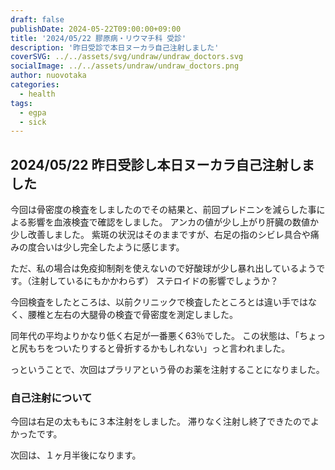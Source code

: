 ```yaml
---
draft: false
publishDate: 2024-05-22T09:00:00+09:00
title: '2024/05/22 膠原病・リウマチ科 受診'
description: '昨日受診で本日ヌーカラ自己注射しました'
coverSVG: ../../assets/svg/undraw/undraw_doctors.svg
socialImage: ../../assets/undraw/undraw_doctors.png
author: nuovotaka
categories:
  - health
tags:
  - egpa
  - sick
---
```


## 2024/05/22 昨日受診し本日ヌーカラ自己注射しました

今回は骨密度の検査をしましたのでその結果と、前回プレドニンを減らした事による影響を血液検査で確認をしました。
アンカの値が少し上がり肝臓の数値か少し改善しました。
紫斑の状況はそのままですが、右足の指のシビレ具合や痛みの度合いは少し完全したように感じます。

ただ、私の場合は免疫抑制剤を使えないので好酸球が少し暴れ出しているようです。（注射しているにもかかわらず）
ステロイドの影響でしょうか？

今回検査をしたところは、以前クリニックで検査したところとは違い手ではなく、腰椎と左右の大腿骨の検査で骨密度を測定しました。

同年代の平均よりかなり低く右足が一番悪く63％でした。
この状態は、「ちょっと尻もちをついたりすると骨折するかもしれない」っと言われました。

っということで、次回はプラリアという骨のお薬を注射することになりました。

### 自己注射について

今回は右足の太ももに３本注射をしました。
滞りなく注射し終了できたのでよかったです。

次回は、１ヶ月半後になります。
